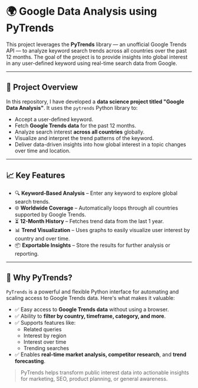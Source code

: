 # 🌍 Google Data Analysis using PyTrends

This project leverages the **PyTrends** library — an unofficial Google Trends API — to analyze keyword search trends across all countries over the past 12 months. The goal of the project is to provide insights into global interest in any user-defined keyword using real-time search data from Google.

---

## 📌 Project Overview

In this repository, I have developed a **data science project titled "Google Data Analysis"**. It uses the `pytrends` Python library to:

- Accept a user-defined keyword.
- Fetch **Google Trends data** for the past 12 months.
- Analyze search interest **across all countries** globally.
- Visualize and interpret the trend patterns of the keyword.
- Deliver data-driven insights into how global interest in a topic changes over time and location.

---

## 📈 Key Features

- 🔍 **Keyword-Based Analysis** – Enter any keyword to explore global search trends.
- 🌐 **Worldwide Coverage** – Automatically loops through all countries supported by Google Trends.
- ⏳ **12-Month History** – Fetches trend data from the last 1 year.
- 📊 **Trend Visualization** – Uses graphs to easily visualize user interest by country and over time.
- 📦 **Exportable Insights** – Store the results for further analysis or reporting.

---

## 🧠 Why PyTrends?

`PyTrends` is a powerful and flexible Python interface for automating and scaling access to Google Trends data. Here's what makes it valuable:

- ✅ Easy access to **Google Trends data** without using a browser.
- ✅ Ability to **filter by country, timeframe, category, and more**.
- ✅ Supports features like:
  - Related queries
  - Interest by region
  - Interest over time
  - Trending searches
- ✅ Enables **real-time market analysis, competitor research**, and **trend forecasting**.

> PyTrends helps transform public interest data into actionable insights for marketing, SEO, product planning, or general awareness.


